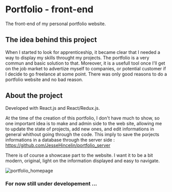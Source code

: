 # Portfolio - front-end

The front-end of my personal portfolio website.

## The idea behind this project

When I started to look for apprenticeship, it became clear that I needed a way to display my skills throught my projects. The portfolio is a very commun and basic solution to that.
Moreover, it is a usefull tool once I'll get on the job market to advertize myself to companies, or potential customer if I decide to go freelance at some point. There was only good reasons to do a portfolio website and no bad reason.

## About the project

Developed with React.js and React/Redux.js.

At the time of the creation of this portfolio, I don't have much to show, so one important idea is to make and admin side to the web site, allowing me to update the state of projects, add new ones, and edit informations in general whithout going through the code.
This imply to save the porjects informations in a database through the server side : https://github.com/JesseHincelin/portfolio_server

There is of course a showcase part to the website. I want it to be a bit modern, original, light on the information displayed and easy to navigate. 

![portfolio_homepage](https://github.com/JesseHincelin/portfolio/assets/153867996/2a3fe997-f15b-4505-8db4-175b5b23de64)


### For now still under developement ...
